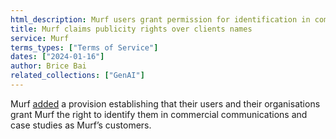 ```yaml
---
html_description: Murf users grant permission for identification in commercial communications and case studies as Murf's customers.
title: Murf claims publicity rights over clients names
service: Murf
terms_types: ["Terms of Service"]
dates: ["2024-01-16"]
author: Brice Bai
related_collections: ["GenAI"]
---
```


Murf [added](https://github.com/OpenTermsArchive/GenAI-versions/commit/a9052d3dad068c9824c78a254a4e34cf45a1558a) a provision establishing that their users and their organisations grant Murf the right to identify them in commercial communications and case studies as Murf’s customers.
